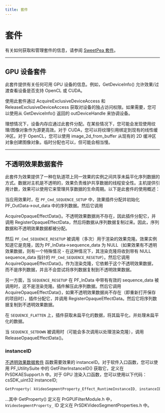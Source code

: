 ```yaml
---
title: 套件
---
```

# 套件

有关如何获取和管理套件的信息，请参阅 [SweetPea 套件](../../universals/sweetpea-suites)。

---

## GPU 设备套件

此套件提供有关任何可用 GPU 设备的信息。例如，GetDeviceInfo() 允许效果/过渡查看设备是否支持 OpenCL 或 CUDA。

使用此套件通过 AcquireExclusiveDeviceAccess 和 ReleaseExclusiveDeviceAccess 获取对设备的独占访问权限。如果需要，您可以使用从 GetDeviceInfo() 返回的 outDeviceHandle 来协调设备。

理想情况下，设备内存应通过此套件分配。在某些情况下，您可能会发现使用纹理/图像对象作为源更高效。对于 CUDA，您可以将纹理引用绑定到现有的线性缓冲区。对于 OpenCL，您可以使用 image_2d_from_buffer 从现有的 2D 缓冲区对象创建图像对象。临时分配也可以，但可能会相当慢。

---

## 不透明效果数据套件

此套件为效果提供了一种在轨道项上同一效果的实例之间共享未扁平化序列数据的方式。数据对主机是不透明的，效果负责维护共享数据的线程安全性。主机提供引用计数，效果可以使用它来管理共享数据的生命周期。以下是此套件的使用概述：

当应用效果时，在 `PF_Cmd_SEQUENCE_SETUP` 中，效果插件分配并初始化 PF_OutData->out_data 中的序列数据。然后它调用

AcquireOpaqueEffectData()。不透明效果数据尚不存在，因此插件分配它，并调用 RegisterOpaqueEffectData，然后将数据从序列数据复制过来。因此，序列数据和不透明效果数据都被分配。

然后 `PF_Cmd_SEQUENCE_RESETUP` 被调用（多次）用于渲染的效果克隆。效果实例知道它是克隆，因为 PF_InData->sequence_data 为 NULL（如果效果有不透明效果数据，则有一个特殊情况 - 在这种情况下，其渲染克隆将收到带有 NULL sequence_data 指针的 `PF_Cmd_SEQUENCE_RESETUP`）。然后它调用 AcquireOpaqueEffectData()。作为渲染克隆，它依赖于这个不透明效果数据，而不是序列数据，并且不会尝试将序列数据复制到不透明效果数据。

另一方面，当 `SEQUENCE_RESETUP` 在 PF_InData 中带有有效的 sequence_data 被调用时，这不是渲染克隆。插件解压此序列数据。然后它调用 AcquireOpaqueEffectData()，如果不透明效果数据尚不存在（即重新打开保存的项目时），插件分配它，并调用 RegisterOpaqueEffectData。然后它将序列数据复制到不透明效果数据。

在 `SEQUENCE_FLATTEN` 上，插件获取未扁平化的数据，将其扁平化，并处理未扁平化的数据。

当 `SEQUENCE_SETDOWN` 被调用时（可能会多次调用以处理渲染克隆），调用 ReleaseOpaqueEffectData()。

### instanceID

[不透明效果数据套件](#opaque-effect-data-suite) 函数需要效果的 instanceID。对于软件入口函数，您可以使用 PF_UtilitySuite 中的 GetFilterInstanceID() 获取它，定义在 PrSDKAESupport.h 中。对于 GPU 渲染入口函数，您可以使用以下代码：csSDK_uint32 instanceID;

```cpp
GetProperty( kVideoSegmentProperty_Effect_RuntimeInstanceID, instanceID);
```

…其中 GetProperty() 定义在 PrGPUFilterModule.h 中，`kVideoSegmentProperty_` ID 定义在 PrSDKVideoSegmentProperties.h 中。

